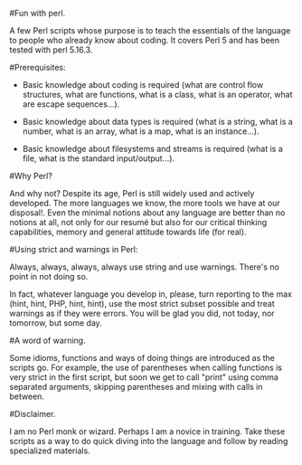 #Fun with perl.

A few Perl scripts whose purpose is to teach the essentials of the language to 
people who already know about coding. It covers Perl 5 and has been tested
with perl 5.16.3.

#Prerequisites:

- Basic knowledge about coding is required (what are control flow structures,
	what are functions, what is a class, what is an operator, what are
	escape sequences...).

- Basic knowledge about data types is required (what is a string, what is a 
	number, what is an array, what is a map, what is an instance...).

- Basic knowledge about filesystems and streams is required (what is a file,
	what is the standard input/output...).

#Why Perl?

And why not? Despite its age, Perl is still widely used and actively developed.
The more languages we know, the more tools we have at our disposal!. Even the
minimal notions about any language are better than no notions at all, not only
for our resumé but also for our critical thinking capabilities, memory and 
general attitude towards life (for real).

#Using strict and warnings in Perl:

Always, always, always, always use string and use warnings. There's no point in
not doing so.

In fact, whatever language you develop in, please, turn reporting to the max
(hint, hint, PHP, hint, hint), use the most strict subset possible and treat
warnings as if they were errors. You will be glad you did, not today, nor
tomorrow, but some day.

#A word of warning.

Some idioms, functions and ways of doing things are introduced as the scripts
go. For example, the use of parentheses when calling functions is very strict
in the first script, but soon we get to call "print" using comma separated 
arguments, skipping parentheses and mixing with calls in between.

#Disclaimer.

I am no Perl monk or wizard. Perhaps I am a novice in training. Take these 
scripts as a way to do quick diving into the language and follow by reading 
specialized materials.
